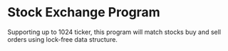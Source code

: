 # Stock Exchange Program

Supporting up to 1024 ticker, this program will match stocks buy and sell orders using lock-free data structure.
